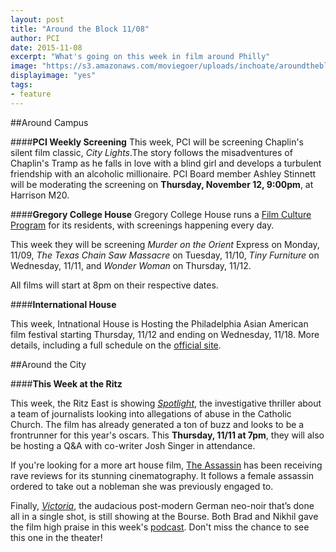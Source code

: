 ```yaml
---
layout: post
title: "Around the Block 11/08"
author: PCI
date: 2015-11-08
excerpt: "What's going on this week in film around Philly"
image: "https://s3.amazonaws.com/moviegoer/uploads/inchoate/aroundtheblock.jpg"
displayimage: "yes"
tags: 
- feature
---
```

##Around Campus

####**PCI Weekly Screening**
This week, PCI will be screening Chaplin's silent film classic, *City Lights*.The story follows the misadventures of Chaplin's Tramp as he falls in love with a blind girl and develops a turbulent friendship with an alcoholic millionaire. PCI Board member Ashley Stinnett will be moderating the screening on **Thursday, November 12, 9:00pm**, at Harrison M20. 


####**Gregory College House**
Gregory College House runs a [Film Culture Program](http://gregory.house.upenn.edu/film_culture) for its residents, with screenings happening every day. 

This week they will be screening *Murder on the Orient* Express on Monday, 11/09, *The Texas Chain Saw Massacre* on Tuesday, 11/10, *Tiny Furniture* on Wednesday, 11/11, and *Wonder Woman* on Thursday, 11/12.


All films will start at 8pm on their respective dates.


####**International House**

This week, Intnational House is Hosting the Philadelphia Asian American film festival starting Thursday, 11/12 and ending on Wednesday, 11/18. More details, including a full schedule on the [official site](http://www.phillyasianfilmfest.org).


##Around the City

####**This Week at the Ritz**

This week, the Ritz East is showing [*Spotlight*](http://www.landmarktheatres.com/philadelphia/film-info/spotlight), the investigative thriller about a team of journalists looking into allegations of abuse in the Catholic Church. The film has already generated a ton of buzz and looks to be a frontrunner for this year's oscars. This **Thursday, 11/11 at 7pm**, they will also be hosting a Q&A with co-writer Josh Singer in attendance.

If you're looking for a more art house film, [The Assassin](http://www.landmarktheatres.com/philadelphia/film-info/the-assassin) has been receiving rave reviews for its stunning cinematography. It follows a female assassin ordered to take out a nobleman she was previously engaged to.


Finally, [*Victoria*](http://www.landmarktheatres.com/philadelphia/film-info/victoria), the audacious post-modern German neo-noir that’s done all in a single shot, is still showing at the Bourse. Both Brad and Nikhil gave the film high praise in this week's [podcast](http://pennmoviegoer.com/2015/11/05/podcast3.html). Don't miss the chance to see this one in the theater!




